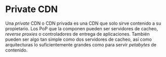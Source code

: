 # Private CDN

Una _private_ CDN o CDN privada es una CDN que solo sirve contenido a su propietario. Los PoP que la componen pueden ser servidores de cacheo, _reverse proxies_ o controladores de entrega de aplicaciones. También pueden ser algo tan simple como dos servidores de cacheo, así como arquitecturas lo suficientemente grandes como para servir _petabytes_ de contenido.
